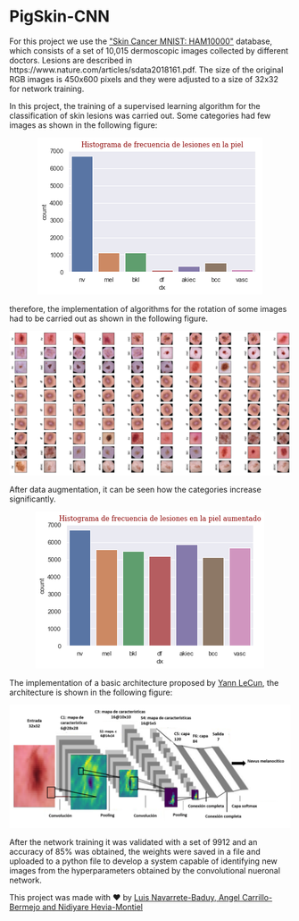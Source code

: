 # PigSkin-CNN

<p>
  For this project we use the <a href = 'https://www.kaggle.com/kmader/skin-cancer-mnist-ham10000'>"Skin Cancer MNIST: HAM10000"</a> database, which consists of a set of 10,015 dermoscopic images collected by different doctors. Lesions are described in https://www.nature.com/articles/sdata2018161.pdf. The size of the original RGB images is 450x600 pixels and they were adjusted to a size of 32x32 for network training.
</p>

In this project, the training of a supervised learning algorithm for the classification of skin lesions was carried out. Some categories had few images as shown in the following figure:

<p align='center'>
  <img src= 'https://github.com/Luisbaduy97/PigSkin-CNN/blob/master/histo_original.png'>
</p>


therefore, the implementation of algorithms for the rotation of some images had to be carried out as shown in the following figure.




<p align='center'>
  <img src= 'https://github.com/Luisbaduy97/PigSkin-CNN/blob/master/rotaciones.png'>
</p>



After data augmentation, it can be seen how the categories increase significantly.

<p align='center'>
  <img src= 'https://github.com/Luisbaduy97/PigSkin-CNN/blob/master/aumented_histogram.png'>
</p>


<p>
  The implementation of a basic architecture proposed by <a href = 'http://yann.lecun.com/exdb/publis/pdf/lecun-01a.pdf'>Yann LeCun</a>, the architecture is shown in the following figure:
</p>

<p align='center'>
  <img src= 'https://github.com/Luisbaduy97/PigSkin-CNN/blob/master/arquitectura.png'>
</p>

After the network training it was validated with a set of 9912 and an accuracy of 85% was obtained, the weights were saved in a file and uploaded to a python file to develop a system capable of identifying new images from the hyperparameters obtained by the convolutional nueronal network.

This project was made with :heart: by
<a href='https://github.com/Luisbaduy97/PigSkin-CNN/blob/master/main.pdf'>Luis Navarrete-Baduy, Angel Carrillo-Bermejo and Nidiyare Hevia-Montiel</a> 
